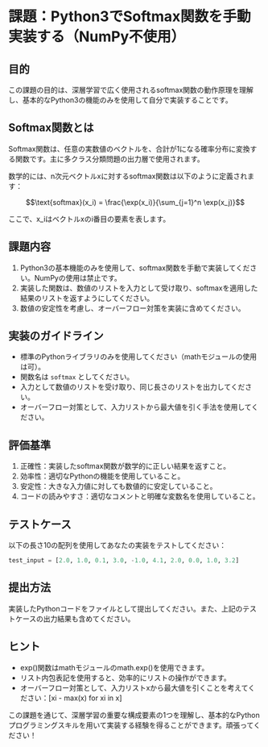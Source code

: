 # 課題：Python3でSoftmax関数を手動実装する（NumPy不使用）

## 目的
この課題の目的は、深層学習で広く使用されるsoftmax関数の動作原理を理解し、基本的なPython3の機能のみを使用して自分で実装することです。

## Softmax関数とは
Softmax関数は、任意の実数値のベクトルを、合計が1になる確率分布に変換する関数です。主に多クラス分類問題の出力層で使用されます。

数学的には、n次元ベクトルxに対するsoftmax関数は以下のように定義されます：

$$\text{softmax}(x_i) = \frac{\exp(x_i)}{\sum_{j=1}^n \exp(x_j)}$$

ここで、x_iはベクトルxのi番目の要素を表します。

## 課題内容
1. Python3の基本機能のみを使用して、softmax関数を手動で実装してください。NumPyの使用は禁止です。
2. 実装した関数は、数値のリストを入力として受け取り、softmaxを適用した結果のリストを返すようにしてください。
3. 数値の安定性を考慮し、オーバーフロー対策を実装に含めてください。

## 実装のガイドライン
- 標準のPythonライブラリのみを使用してください（mathモジュールの使用は可）。
- 関数名は `softmax` としてください。
- 入力として数値のリストを受け取り、同じ長さのリストを出力してください。
- オーバーフロー対策として、入力リストから最大値を引く手法を使用してください。

## 評価基準
1. 正確性：実装したsoftmax関数が数学的に正しい結果を返すこと。
2. 効率性：適切なPythonの機能を使用していること。
3. 安定性：大きな入力値に対しても数値的に安定していること。
4. コードの読みやすさ：適切なコメントと明確な変数名を使用していること。

## テストケース
以下の長さ10の配列を使用してあなたの実装をテストしてください：
```python
test_input = [2.0, 1.0, 0.1, 3.0, -1.0, 4.1, 2.0, 0.0, 1.0, 3.2]
```

## 提出方法
実装したPythonコードをファイルとして提出してください。また、上記のテストケースの出力結果も含めてください。

## ヒント
- exp()関数はmathモジュールのmath.exp()を使用できます。
- リスト内包表記を使用すると、効率的にリストの操作ができます。
- オーバーフロー対策として、入力リストxから最大値を引くことを考えてください：[xi - max(x) for xi in x]

この課題を通じて、深層学習の重要な構成要素の1つを理解し、基本的なPythonプログラミングスキルを用いて実装する経験を得ることができます。頑張ってください！
